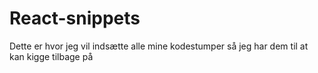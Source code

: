 # React-snippets
Dette er hvor jeg vil indsætte alle mine kodestumper så jeg har dem til at kan kigge tilbage på
